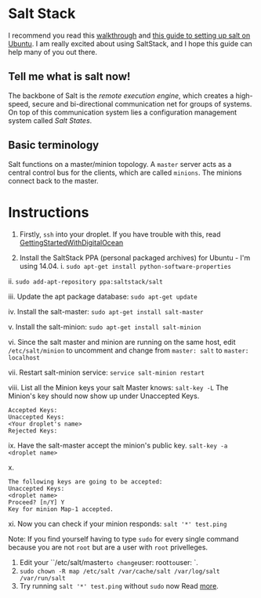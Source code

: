 # Salt Stack

I recommend you read this [walkthrough](http://docs.saltstack.com/en/latest/topics/tutorials/walkthrough.html) and [this guide to setting up salt on Ubuntu](https://www.digitalocean.com/community/tutorials/how-to-install-salt-on-ubuntu-12-04). I am really excited about using SaltStack, and I hope this guide can help many of you out there.

## Tell me what is salt now!
The backbone of Salt is the *remote execution engine*, which creates a high-speed, secure and bi-directional communication net for groups of systems. On top of this communication system lies a configuration management system called *Salt States*.

## Basic terminology
Salt functions on a master/minion topology. A `master` server acts as a central control bus for the clients, which are called `minions`. The minions connect back to the master.

# Instructions

1. Firstly, `ssh` into your droplet. If you have trouble with this, read [GettingStartedWithDigitalOcean](https://github.com/choonkending/react-webpack-node/blob/master/docs/GettingStartedWithDigitalOcean.md)

2. Install the SaltStack PPA (personal packaged archives) for Ubuntu - I'm using 14.04.
  i. `sudo apt-get install python-software-properties`

  ii. `sudo add-apt-repository ppa:saltstack/salt`

  iii. Update the apt package database:
  `sudo apt-get update`

  iv. Install the salt-master:
  `sudo apt-get install salt-master`

  v. Install the salt-minion:
  `sudo apt-get install salt-minion`

  vi. Since the salt master and minion are running on the same host, edit `/etc/salt/minion` to uncomment and change from `master: salt` to `master: localhost`

  vii. Restart salt-minion service: `service salt-minion restart`

  viii. List all the Minion keys your salt Master knows: `salt-key -L`
    The Minion's key should now show up under Unaccepted Keys.

    Accepted Keys:
    Unaccepted Keys:
    <Your droplet's name>
    Rejected Keys:

  ix. Have the salt-master accept the minion's public key. `salt-key -a <droplet name>`

  x.
  ```
  The following keys are going to be accepted:
  Unaccepted Keys:
  <droplet name>
  Proceed? [n/Y] Y
  Key for minion Map-1 accepted.
  ```

 xi. Now you can check if your minion responds: `salt '*' test.ping`

Note: If you find yourself having to type `sudo` for every single command because you are not `root` but are a user with `root` privelleges.
1.  Edit your ``/etc/salt/master` to change `user: root` to `user: <your user>`.
2. `sudo chown -R map /etc/salt /var/cache/salt /var/log/salt /var/run/salt`
3. Try running `salt '*' test.ping` without `sudo` now
Read [more](http://docs.saltstack.com/en/latest/ref/configuration/nonroot.html).
